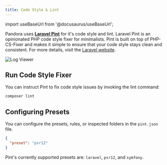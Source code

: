 ```yaml
---
title: Code Style & Lint
---
```


import useBaseUrl from '@docusaurus/useBaseUrl';

Pandora uses **[Laravel Pint](https://github.com/laravel/pint)** for it's code style and lint. Laravel Pint is an opinionated PHP code style fixer for minimalists. Pint is built on top of PHP-CS-Fixer and makes it simple to ensure that your code style stays clean and consistent. For more details, visit the [Laravel website](https://laravel.com/docs/9.x/pint).

<p className="text--center">
  <img src={useBaseUrl('img/assets/laravel-pint.png')} alt="Log Viewer"/>
</p>

## Run Code Style Fixer

You can instruct Pint to fix code style issues by invoking the lint command:

```sh
composer lint
```

## Configuring Presets

You can configure the presets, rules, or inspected folders in the `pint.json` file.

```json
{
  "preset": "psr12"
}
```

Pint's currently supported presets are: `laravel`, `psr12`, and `symfony`.
